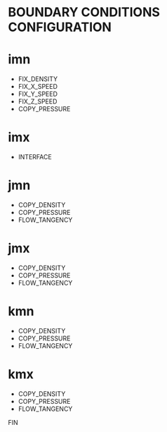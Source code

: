 BOUNDARY CONDITIONS CONFIGURATION
=================================

# imn
- FIX_DENSITY
- FIX_X_SPEED
- FIX_Y_SPEED
- FIX_Z_SPEED
- COPY_PRESSURE

# imx
- INTERFACE

# jmn
- COPY_DENSITY
- COPY_PRESSURE
- FLOW_TANGENCY

# jmx
- COPY_DENSITY
- COPY_PRESSURE
- FLOW_TANGENCY

# kmn
- COPY_DENSITY
- COPY_PRESSURE
- FLOW_TANGENCY

# kmx
- COPY_DENSITY
- COPY_PRESSURE
- FLOW_TANGENCY

FIN
